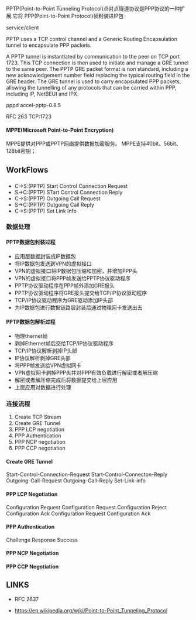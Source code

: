 PPTP(Point-to-Point Tunneling Protocol)点对点隧道协议是PPP协议的⼀种扩展.它将
PPP(Point-to-Point Protocol)帧封装进IP包

service/client


PPTP uses a TCP control channel and a Generic Routing Encapsulation tunnel to encapsulate PPP packets.

A PPTP tunnel is instantiated by communication to the peer on TCP port 1723.
This TCP connection is then used to initiate and manage a GRE tunnel to the same peer.
The PPTP GRE packet format is non standard, including a new acknowledgement number field replacing the typical routing field in the GRE header.
The GRE tunnel is used to carry encapsulated PPP packets, allowing the tunnelling of any protocols that can be carried within PPP, including IP, NetBEUI and IPX.




pppd
accel-pptp-0.8.5

RFC 263
TCP:1723

#### MPPE(Microsoft Point-to-Point Encryption)

MPPE提供对PPP或PPTP网络提供数据加密服务。
MPPE支持40bit、56bit、128bit密钥；



## WorkFlows

###

* C->S:(PPTP) Start Control Connection Request
* S->C:(PPTP) STart Control Connection Reply
* C->S:(PPTP) Outgoing Call Request
* S->C:(PPTP) Outgoing Call Reply
* C->S:(PPTP) Set Link Info

### 数据处理

#### PPTP数据包封装过程

* 应用层数据封装成IP数据包
* 将IP数据包发送到VPN的虚拟接口
* VPN的虚拟接口将IP数据包压缩和加密，并增加PPP头
* VPN的虚拟接口将PPP帧发送给PPTP协议驱动程序
* PPTP协议驱动程序在PPP帧外添加GRE报头
* PPTP协议驱动程序将GRE报头提交给TCP/IP协议驱动程序
* TCP/IP协议驱动程序为GRE驱动添加IP头部
* 为IP数据包进行数据链路层封装后通过物理网卡发送出去

#### PPTP数据包解析过程

* 物理thernet帧
* 剥掉Ethernet帧后交给TCP/IP协议驱动程序
* TCP/IP协议解析剥掉IP头部
* IP协议解析剥掉GRE头部
* 将PPP帧发送给VPN虚拟网卡
* VPN虚拟网卡剥掉PPP头并对PPP有效负载进行解密或者解压缩
* 解密或者解压缩完成后将数据提交给上层应用
* 上层应用对数据进行处理

### 连接流程

1. Create TCP Stream
2. Create GRE Tunnel
3. PPP LCP negotiation
4. PPP Authentication
5. PPP NCP negotiation
6. PPP CCP negotiation

#### Create GRE Tunnel

Start-Control-Connection-Request
Start-Control-Connecton-Reply
Outgoing-Call-Request
Outgoing-Call-Reply
Set-Link-info

#### PPP LCP Negotiation

Configuration Request
Configuration Request
Configuration Reject
Configuration Ack
Configuration Request
Configuration Ack

#### PPP Authentication

Challenge
Response
Success


#### PPP NCP Negotiation
#### PPP CCP Negotiation




## LINKS

* RFC 2637

* <https://en.wikipedia.org/wiki/Point-to-Point_Tunneling_Protocol>
